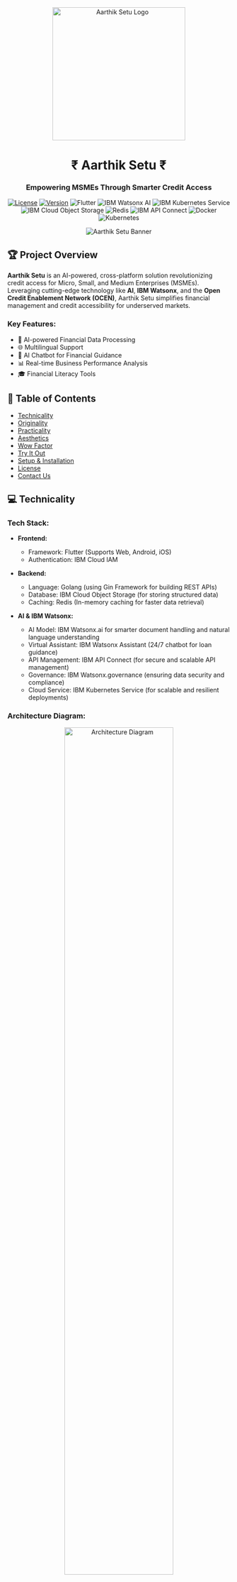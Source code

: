 <div align="center">
<img src="https://github.com/HareNTortoise/Aarthik-Setu/blob/main/assets/logos/AAsetu_256-x-256-px_.png" alt="Aarthik Setu Logo" width="300" height="300" style="background: transparent;">
<h1>₹ Aarthik Setu ₹</h1>
  <h3>Empowering MSMEs Through Smarter Credit Access</h3>

[![License](https://img.shields.io/badge/license-Apache%202.0-blue.svg)](https://github.com/HareNTortoise/Aarthik-Setu/blob/main/LICENSE)
[![Version](https://img.shields.io/badge/version-1.0.0-green.svg)](https://github.com/username/aarthik-setu/releases)
![Flutter](https://img.shields.io/badge/Flutter-02569B?logo=flutter&logoColor=white&style=flat-square)
![IBM Watsonx AI](https://img.shields.io/badge/IBM%20Watsonx%20AI-1F70C1?logo=ibm&logoColor=white&style=flat-square)
![IBM Kubernetes Service](https://img.shields.io/badge/IBM%20Kubernetes%20Service-326CE5?logo=kubernetes&logoColor=white&style=flat-square)
![IBM Cloud Object Storage](https://img.shields.io/badge/IBM%20Cloud%20Object%20Storage-00ADD8?logo=ibm&logoColor=white&style=flat-square)
![Redis](https://img.shields.io/badge/Redis-DC382D?logo=redis&logoColor=white&style=flat-square)
![IBM API Connect](https://img.shields.io/badge/IBM%20API%20Connect-FFCA28?logo=ibm&logoColor=black&style=flat-square)
![Docker](https://img.shields.io/badge/Docker-2496ED?logo=docker&logoColor=white&style=flat-square)
![Kubernetes](https://img.shields.io/badge/Kubernetes-326CE5?logo=kubernetes&logoColor=white&style=flat-square)


![Aarthik Setu Banner](https://github.com/HareNTortoise/Aarthik-Setu/blob/main/assets/web%20banner.png)

</div>

## 🏆 Project Overview

**Aarthik Setu** is an AI-powered, cross-platform solution revolutionizing credit access for Micro, Small, and Medium Enterprises (MSMEs). Leveraging cutting-edge technology like **AI**, **IBM Watsonx**, and the **Open Credit Enablement Network (OCEN)**, Aarthik Setu simplifies financial management and credit accessibility for underserved markets.

### Key Features:
- 🤖 AI-powered Financial Data Processing
- 🌐 Multilingual Support
- 💬 AI Chatbot for Financial Guidance
- 📊 Real-time Business Performance Analysis
- 🎓 Financial Literacy Tools

## 📑 Table of Contents

- [Technicality](#-technicality)
- [Originality](#-originality)
- [Practicality](#-practicality)
- [Aesthetics](#-aesthetics)
- [Wow Factor](#-wow-factor)
- [Try It Out](#-try-it-out)
- [Setup & Installation](#️-setup--installation)
- [License](#-license)
- [Contact Us](#-contact-us)

## 💻 Technicality

### Tech Stack:

- **Frontend:**
  - Framework: Flutter (Supports Web, Android, iOS)
  - Authentication: IBM Cloud IAM

- **Backend:**
  - Language: Golang (using Gin Framework for building REST APIs)
  - Database: IBM Cloud Object Storage (for storing structured data)
  - Caching: Redis (In-memory caching for faster data retrieval)

- **AI & IBM Watsonx:**
  - AI Model: IBM Watsonx.ai for smarter document handling and natural language understanding
  - Virtual Assistant: IBM Watsonx Assistant (24/7 chatbot for loan guidance)
  - API Management: IBM API Connect (for secure and scalable API management)
  - Governance: IBM Watsonx.governance (ensuring data security and compliance)
  - Cloud Service: IBM Kubernetes Service (for scalable and resilient deployments)


### Architecture Diagram:

<p align="center">
  <img src="https://github.com/HareNTortoise/Aarthik-Setu/blob/main/assets/AarthikSetu_Architecture_Diagram.png" alt="Architecture Diagram" width="70%" height="70%">
</p>

## 💡 Originality

What sets Aarthik Setu apart:
- AI-Powered Loan Agent with dynamic credit scoring
- IBM Watsonx AI for smarter financial data processing and personalized loan guidance
- Governance and security with IBM Watsonx.governance for regulatory compliance

## 🔨 Practicality

### Real-World Applications:
- Manufacturing
- Agriculture
- Retail & Services
- Textiles & Handicrafts

### Scalability:
Built on IBM Cloud and Kubernetes, capable of handling millions of MSMEs across regions.

## 🎨 Aesthetics

### User Interface Design:
- Responsive UI across devices
- User-Friendly Dashboard
- Modern Design Language


### UI Preview:
<p align="center" style="border: 2px solid red;">
  <kbd><img src="https://github.com/HareNTortoise/Aarthik-Setu/blob/main/assets/setu_preview.gif" alt="User Interface Preview" width="70%" height="70%"/></kbd>
</p>

## 🤯 Wow Factor

- AI-Powered Financial Education & Loan Agent using IBM Watsonx
- Secure Financial Inclusion with IBM Cloud Object Storage and Watsonx Governance
- Immediate Impact Potential on trillion-dollar credit gap

## 📱 Try It Out

Explore the **Aarthik Setu** live demo: [Click here](https://aarthik-setu.web.app/)

Or scan the QR code for the mobile version:

<p align="center">
  <img src="https://github.com/shubhusion/Aarthik-Setu/blob/main/assets/AarthikSetu.png" alt="QR Code" width="200" height="200">
</p>

## 🛠️ Setup & Installation

```bash
# Clone the Repository
git clone https://github.com/username/aarthik-setu.git
cd aarthik-setu

# Install Dependencies
flutter pub get  # For Flutter
go mod tidy      # For Golang

# Run the Project
flutter run      # For Flutter (frontend)
go run main.go   # For Golang (backend)
```

## 📝 License

This project is licensed under the **Apache License 2.0**. See the [LICENSE](https://github.com/HareNTortoise/Aarthik-Setu/blob/main/LICENSE) file for details.

## 💬 Contact Us

For any questions, please reach out to **support@aarthiksetu.com** or visit our [website](https://aarthik-setu.web.app).

## About this template

### Contributing

Please read [CONTRIBUTING.md](CONTRIBUTING.md) for details on our code of conduct, and the process for submitting pull requests to us.

### Versioning

We use [SemVer](http://semver.org/) for versioning. For the versions available, see the [tags on this repository](https://github.com/your/project/tags).

### Authors

<a href="https://github.com/HareNTortoise/Aarthik-Setu/graphs/contributors">
  <img src="https://contributors-img.web.app/image?repo=HareNTortoise/Aarthik-Setu" />
</a>

Made with ❤️ for MSMEs | [AarthikSetu](https://aarthik-setu.web.app) © 2024
